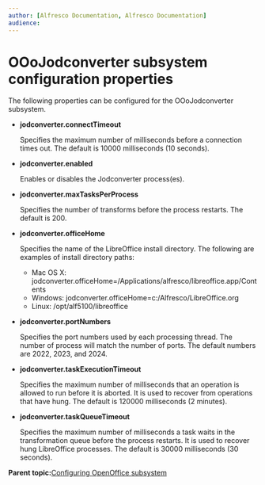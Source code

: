 ```yaml
---
author: [Alfresco Documentation, Alfresco Documentation]
audience: 
---
```


# OOoJodconverter subsystem configuration properties

The following properties can be configured for the OOoJodconverter subsystem.

-   **jodconverter.connectTimeout**

    Specifies the maximum number of milliseconds before a connection times out. The default is 10000 milliseconds \(10 seconds\).

-   **jodconverter.enabled**

    Enables or disables the Jodconverter process\(es\).

-   **jodconverter.maxTasksPerProcess**

    Specifies the number of transforms before the process restarts. The default is 200.

-   **jodconverter.officeHome**

    Specifies the name of the LibreOffice install directory. The following are examples of install directory paths:

    -   Mac OS X: jodconverter.officeHome=/Applications/alfresco/libreoffice.app/Contents
    -   Windows: jodconverter.officeHome=c:/Alfresco/LibreOffice.org
    -   Linux: /opt/alf5100/libreoffice
-   **jodconverter.portNumbers**

    Specifies the port numbers used by each processing thread. The number of process will match the number of ports. The default numbers are 2022, 2023, and 2024.

-   **jodconverter.taskExecutionTimeout**

    Specifies the maximum number of milliseconds that an operation is allowed to run before it is aborted. It is used to recover from operations that have hung. The default is 120000 milliseconds \(2 minutes\).

-   **jodconverter.taskQueueTimeout**

    Specifies the maximum number of milliseconds a task waits in the transformation queue before the process restarts. It is used to recover hung LibreOffice processes. The default is 30000 milliseconds \(30 seconds\).


**Parent topic:**[Configuring OpenOffice subsystem](../concepts/OOo-subsystems-intro.md)

